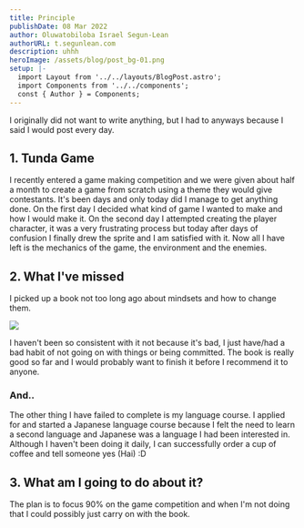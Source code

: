 ```yaml
---
title: Principle
publishDate: 08 Mar 2022
author: Oluwatobiloba Israel Segun-Lean
authorURL: t.segunlean.com
description: uhhh
heroImage: /assets/blog/post_bg-01.png
setup: |-
  import Layout from '../../layouts/BlogPost.astro';
  import Components from '../../components';
  const { Author } = Components;
---
```

I originally did not want to write anything, but I had to anyways because I said I would post every day.

## 1. Tunda Game

I recently entered a game making competition and we were given about half a month to create a game from scratch using a theme they would give contestants. It's been days and only today did I manage to get anything done. On the first day I decided what kind of game I wanted to make and how I would make it. On the second day I attempted creating the player character, it was a very frustrating process but today after days of confusion I finally drew the sprite and I am satisfied with it. Now all I have left is the mechanics of the game, the environment and the enemies. 

## 2. What I've missed

I picked up a book not too long ago about mindsets and how to change them.

![](/assets/blog/mindset.jfif)

 I haven't been so consistent with it not because it's bad, I just have/had a bad habit of not going on with things or being committed. The book is really good so far and I would probably want to finish it before I recommend it to anyone. 

### And..

The other thing I have failed to complete is my language course. I applied for and started a Japanese language course because I felt the need to learn a second language and Japanese was a language I had been interested in. Although I haven't been doing it daily, I can successfully order a cup of coffee and tell someone yes (Hai) :D

## 3. What am I going to do about it?

The plan is to focus 90% on the game competition and when I'm not doing that I could possibly just carry on with the book.